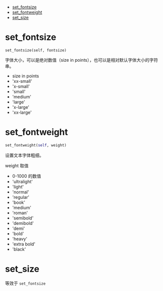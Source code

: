 - [set_fontsize](#setfontsize)
- [set_fontweight](#setfontweight)
- [set_size](#setsize)

# set_fontsize
```
set_fontsize(self, fontsize)
```
字体大小，可以是绝对数值（size in points），也可以是相对默认字体大小的字符串。
- size in points
- 'xx-small'
- 'x-small'
- 'small'
- 'medium'
- 'large'
- 'x-large'
- 'xx-large'

# set_fontweight
```py
set_fontweight(self, weight)
```
设置文本字体粗细。

weight 取值
- 0-1000 的数值
- 'ultralight'
- 'light'
- 'normal'
- 'regular'
- 'book'
- 'medium'
- 'roman'
- 'semibold'
- 'demibold'
- 'demi'
- 'bold'
- 'heavy'
- 'extra bold'
- 'black'

# set_size
等效于 `set_fontsize`